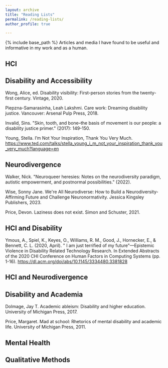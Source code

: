 ```yaml
---
layout: archive
title: "Reading Lists"
permalink: /reading-lists/
author_profile: true

---
```




{% include base_path %}
Articles and media I have found to be useful and informative in my work and as a human.

## HCI

## Disability and Accessibility 
Wong, Alice, ed. Disability visibility: First-person stories from the twenty-first century. Vintage, 2020.

Piepzna-Samarasinha, Leah Lakshmi. Care work: Dreaming disability justice. Vancouver: Arsenal Pulp Press, 2018.

Invalid, Sins. "Skin, tooth, and bone–the basis of movement is our people: a disability justice primer." (2017): 149-150.

Young, Stella. I’m Not Your Inspiration, Thank You Very Much. https://www.ted.com/talks/stella_young_i_m_not_your_inspiration_thank_you_very_much?language=en

## Neurodivergence

Walker, Nick. "Neuroqueer heresies: Notes on the neurodiversity paradigm, autistic empowerment, and postnormal possibilities." (2022).

Wise, Sonny Jane. We're All Neurodiverse: How to Build a Neurodiversity-Affirming Future and Challenge Neuronormativity. Jessica Kingsley Publishers, 2023.

Price, Devon. Laziness does not exist. Simon and Schuster, 2021.

## HCI and Disability
Ymous, A., Spiel, K., Keyes, O., Williams, R. M., Good, J., Hornecker, E., & Bennett, C. L. (2020, April). " I am just terrified of my future"—Epistemic Violence in Disability Related Technology Research. In Extended Abstracts of the 2020 CHI Conference on Human Factors in Computing Systems (pp. 1-16). https://dl.acm.org/doi/abs/10.1145/3334480.3381828

## HCI and Neurodivergence


## Disability and Academia

Dolmage, Jay T. Academic ableism: Disability and higher education. University of Michigan Press, 2017.

Price, Margaret. Mad at school: Rhetorics of mental disability and academic life. University of Michigan Press, 2011.

## Mental Health


## Qualitative Methods
